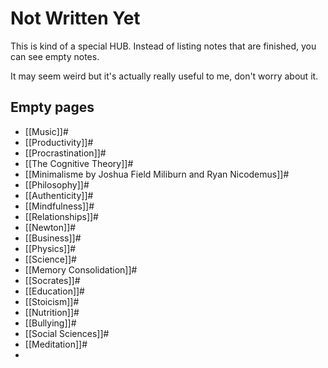# Not Written Yet

This is kind of a special HUB. Instead of listing notes that are finished, you can see empty notes.

It may seem weird but it's actually really useful to me, don't worry about it.

## Empty pages
- [[Music]]#
- [[Productivity]]#
- [[Procrastination]]#
- [[The Cognitive Theory]]#
- [[Minimalisme by Joshua Field Miliburn and Ryan Nicodemus]]#
- [[Philosophy]]#
- [[Authenticity]]#
- [[Mindfulness]]#
- [[Relationships]]#
- [[Newton]]#
- [[Business]]#
- [[Physics]]#
- [[Science]]#
- [[Memory Consolidation]]#
- [[Socrates]]#
- [[Education]]#
- [[Stoicism]]#
- [[Nutrition]]#
- [[Bullying]]#
- [[Social Sciences]]#
- [[Meditation]]#
- 
